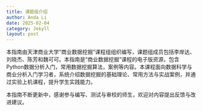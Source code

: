 ```yaml
---
title: 课题组介绍
author: Anda Li
date: 2025-02-04
category: Jekyll
layout: post
---
```


本指南由天津商业大学“商业数据挖掘”课程组组织编写，课题组成员包括李岸达、刘晓杰、陈芳和魏可可。本指南是“商业数据挖掘”课程的电子版资源，包含Python数据分析入门，常用数据挖掘算法，案例等内容。本课程面向数据科学与商业分析入门学习者，系统介绍数据挖掘的基础理论、常用方法与实战案例，并通过实验上机课程，提升学生实践能力。

本指南不断更新中，感谢参与编写、测试与审校的师生，欢迎对内容提出反馈与改进建议。

